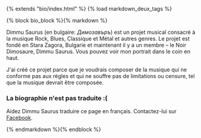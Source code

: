 {% extends "bio/index.html" %}
{% load markdown_deux_tags %}

{% block bio_block %}{% markdown %}

Dimmu Saurus (en bulgaire: *Димозавъръ*) est un projet musical consacré à la musique Rock, Blues, Classique et Métal et autres genres. Le projet est fondé en Stara Zagora, Bulgarie et maintenant il y a un membre – le Noir Dimosaure, Dimmu Saurus. Vous pouvez voir mon portrait dans le coin en haut.

J'ai créé ce projet parce que je voudrais composer de la musique qui ne conforme pas aux règles et qui ne souffre pas de limitations ou censure, tel que la musique devrait être composée.

### La biographie n'est pas traduite :(
Aidez Dimmu Saurus traduire ce page en français. Contactez-lui sur [Facebook](https://www.facebook.com/dimmusaurus/).

{% endmarkdown %}{% endblock %}
